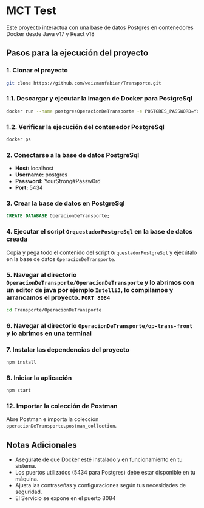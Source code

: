 
# MCT Test

Este proyecto interactua con una base de datos Postgres en contenedores Docker desde Java v17 y React v18

## Pasos para la ejecución del proyecto

### 1. Clonar el proyecto

```bash
git clone https://github.com/weizmanfabian/Transporte.git
```

### 1.1. Descargar y ejecutar la imagen de Docker para PostgreSql

```bash
docker run --name postgresOperacionDeTransporte -e POSTGRES_PASSWORD=YourStrong#Passw0rd -d -p 5434:5432 postgres
```

### 1.2. Verificar la ejecución del contenedor PostgreSql

```bash
docker ps
```

### 2. Conectarse a la base de datos PostgreSql

- **Host:** localhost
- **Username:** postgres
- **Password:** YourStrong#Passw0rd
- **Port:** 5434

### 3. Crear la base de datos en PostgreSql

```sql
CREATE DATABASE OperacionDeTransporte;
```

### 4. Ejecutar el script `OrquestadorPostgreSql` en la base de datos creada

Copia y pega todo el contenido del script `OrquestadorPostgreSql` y ejecútalo en la base de datos `OperacionDeTransporte`.

### 5. Navegar al directorio `OperacionDeTransporte/OperacionDeTransporte` y lo abrimos con un editor de java por ejemplo `IntelliJ`, lo compilamos y arrancamos el proyecto. `PORT 8084`

```bash
cd Transporte/OperacionDeTransporte
```

### 6. Navegar al directorio `OperacionDeTransporte/op-trans-front` y lo abrimos en una terminal

### 7. Instalar las dependencias del proyecto

```bash
npm install
```

### 8. Iniciar la aplicación

```bash
npm start
```

### 12. Importar la colección de Postman

Abre Postman e importa la colección `operacionDeTransporte.postman_collection`.

## Notas Adicionales

- Asegúrate de que Docker esté instalado y en funcionamiento en tu sistema.
- Los puertos utilizados (5434 para Postgres) debe estar disponible en tu máquina.
- Ajusta las contraseñas y configuraciones según tus necesidades de seguridad.
- El Servicio se expone en el puerto 8084
